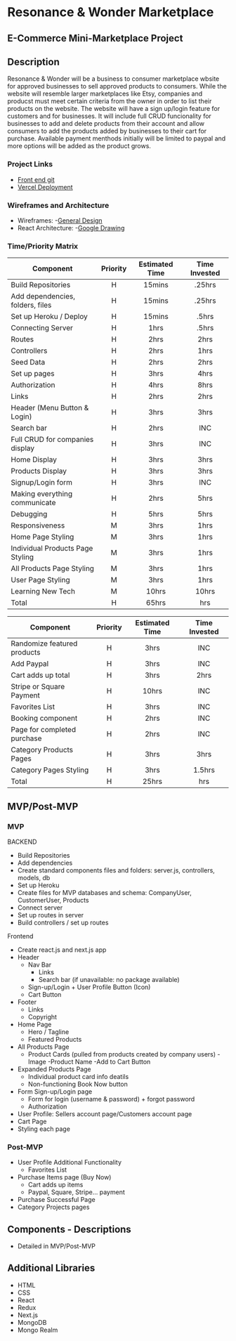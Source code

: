 # Resonance & Wonder Marketplace

## E-Commerce Mini-Marketplace Project

## Description

Resonance & Wonder will be a business to consumer marketplace wbsite for approved businesses to sell approved products to consumers. While the website will resemble larger marketplaces like Etsy, companies and producst must meet certain criteria from the owner in order to list their products on the website. The website will have a sign up/login feature for customers and for businesses. It will include full CRUD funcionality for businesses to add and delete products from their account and allow consumers to add the products added by businesses to their cart for purchase. Available payment menthods initially will be limited to paypal and more options will be added as the product grows.

### Project Links

- [Front end git](https://github.com/traceannwhite/resonanceandwonder-project)
- [Vercel Deployment](https://resonanceandwonder-project.vercel.app/)

### Wireframes and Architecture

- Wireframes: -[General Design](https://res.cloudinary.com/dhcagrzcb/image/upload/v1631302148/IMG_2378_2_u1f9th.heic)
- React Architecture: -[Google Drawing](https://docs.google.com/drawings/d/1xPGib09_kNm2uAtcwClSCeXAeG2lrQzk3VvaV7cN0Ck/edit?usp=sharing)

### Time/Priority Matrix

| Component                        | Priority | Estimated Time | Time Invested |
| -------------------------------- | :------: | :------------: | :-----------: |
| Build Repositories               |    H     |     15mins     |    .25hrs     |
| Add dependencies, folders, files |    H     |     15mins     |    .25hrs     |
| Set up Heroku / Deploy           |    H     |     15mins     |     .5hrs     |
| Connecting Server                |    H     |      1hrs      |     .5hrs     |
| Routes                           |    H     |      2hrs      |     2hrs      |
| Controllers                      |    H     |      2hrs      |     1hrs      |
| Seed Data                        |    H     |      2hrs      |     2hrs      |
| Set up pages                     |    H     |      3hrs      |     4hrs      |
| Authorization                    |    H     |      4hrs      |     8hrs      |
| Links                            |    H     |      2hrs      |     2hrs      |
| Header (Menu Button & Login)     |    H     |      3hrs      |     3hrs      |
| Search bar                       |    H     |      2hrs      |      INC      |
| Full CRUD for companies display  |    H     |      3hrs      |      INC      |
| Home Display                     |    H     |      3hrs      |     3hrs      |
| Products Display                 |    H     |      3hrs      |     3hrs      |
| Signup/Login form                |    H     |      3hrs      |      INC      |
| Making everything communicate    |    H     |      2hrs      |     5hrs      |
| Debugging                        |    H     |      5hrs      |     5hrs      |
| Responsiveness                   |    M     |      3hrs      |     1hrs      |
| Home Page Styling                |    M     |      3hrs      |     1hrs      |
| Individual Products Page Styling |    M     |      3hrs      |     1hrs      |
| All Products Page Styling        |    M     |      3hrs      |     1hrs      |
| User Page Styling                |    M     |      3hrs      |     1hrs      |
| Learning New Tech                |    M     |     10hrs      |     10hrs     |
| Total                            |    H     |     65hrs      |      hrs      |

| Component                   | Priority | Estimated Time | Time Invested |
| --------------------------- | :------: | :------------: | :-----------: |
| Randomize featured products |    H     |      3hrs      |      INC      |
| Add Paypal                  |    H     |      3hrs      |      INC      |
| Cart adds up total          |    H     |      3hrs      |     2hrs      |
| Stripe or Square Payment    |    H     |     10hrs      |      INC      |
| Favorites List              |    H     |      3hrs      |      INC      |
| Booking component           |    H     |      2hrs      |      INC      |
| Page for completed purchase |    H     |      2hrs      |      INC      |
| Category Products Pages     |    H     |      3hrs      |     3hrs      |
| Category Pages Styling      |    H     |      3hrs      |    1.5hrs     |
| Total                       |    H     |     25hrs      |      hrs      |

## MVP/Post-MVP

### MVP

BACKEND

- Build Repositories
- Add dependencies
- Create standard components files and folders: server.js, controllers, models, db
- Set up Heroku
- Create files for MVP databases and schema: CompanyUser, CustomerUser, Products
- Connect server
- Set up routes in server
- Build controllers / set up routes

Frontend

- Create react.js and next.js app
- Header
  - Nav Bar
    - Links
    - Search bar (if unavailable: no package available)
  - Sign-up/Login + User Profile Button (Icon)
  - Cart Button
- Footer
  - Links
  - Copyright
- Home Page
  - Hero / Tagline
  - Featured Products
- All Products Page
  - Product Cards (pulled from products created by company users)
    -Image
    -Product Name
    -Add to Cart Button
- Expanded Products Page
  - Individual product card info deatils
  - Non-functioning Book Now button
- Form Sign-up/Login page
  - Form for login (username & password) + forgot password
  - Authorization
- User Profile: Sellers account page/Customers account page
- Cart Page
- Styling each page

### Post-MVP

- User Profile Additional Functionality
  - Favorites List
- Purchase Items page (Buy Now)
  - Cart adds up items
  - Paypal, Square, Stripe... payment
- Purchase Successful Page
- Category Projects pages

## Components - Descriptions

- Detailed in MVP/Post-MVP

## Additional Libraries

- HTML
- CSS
- React
- Redux
- Next.js
- MongoDB
- Mongo Realm
